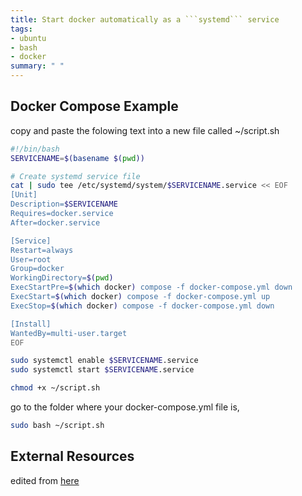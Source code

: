 ```yaml
---
title: Start docker automatically as a ```systemd``` service
tags:
- ubuntu
- bash
- docker
summary: " "
---
```



## Docker Compose Example

copy and paste the folowing text into a new file called ~/script.sh


```bash
#!/bin/bash
SERVICENAME=$(basename $(pwd))

# Create systemd service file
cat | sudo tee /etc/systemd/system/$SERVICENAME.service << EOF
[Unit]
Description=$SERVICENAME
Requires=docker.service
After=docker.service

[Service]
Restart=always
User=root
Group=docker
WorkingDirectory=$(pwd)
ExecStartPre=$(which docker) compose -f docker-compose.yml down
ExecStart=$(which docker) compose -f docker-compose.yml up
ExecStop=$(which docker) compose -f docker-compose.yml down

[Install]
WantedBy=multi-user.target
EOF

sudo systemctl enable $SERVICENAME.service
sudo systemctl start $SERVICENAME.service
```

```bash
chmod +x ~/script.sh
```

go to the folder where your docker-compose.yml file is,

```bash
sudo bash ~/script.sh
```

## External Resources

edited from [here](https://techoverflow.net/2020/10/24/create-a-systemd-service-for-your-docker-compose-project-in-10-seconds/)
